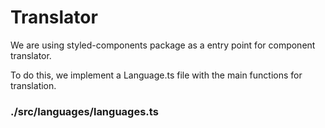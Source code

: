# Translator

We are using styled-components package as a entry point for component translator.

To do this, we implement a Language.ts file with the main functions for translation.

### ./src/languages/languages.ts
